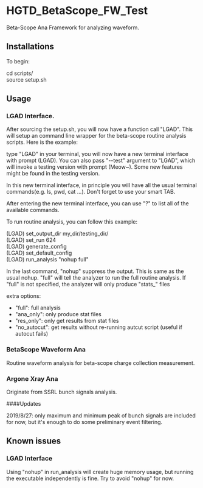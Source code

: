 # HGTD_BetaScope_FW_Test
Beta-Scope Ana Framework for analyzing waveform.

## Installations
To begin:

  cd scripts/ \
  source setup.sh

## Usage 

### LGAD Interface.
After sourcing the setup.sh, you will now have a function call "LGAD".
This will setup an command line wrapper for the beta-scope routine analysis scripts. Here is the example:

type "LGAD" in your terminal, you will now have a new terminal interface with prompt (LGAD).
You can also pass "--test" argument to "LGAD", which will invoke a testing version with prompt (Meow~). Some new features might be found in the testing version.

In this new terminal interface, in principle you will have all the usual terminal commands(e.g. ls, pwd, cat ...). Don't forget to use your smart TAB.

After entering the new terminal interface, you can use "?" to list all of the available commands.

To run routine analysis, you can follow this example:

  (LGAD) set_output_dir my_dir/testing_dir/ \
  (LGAD) set_run 624 \
  (LGAD) generate_config \
  (LGAD) set_default_config \
  (LGAD) run_analysis "nohup full"

In the last command, "nohup" suppress the output. This is same as the usual nohup. "full" will tell the analyzer to run the full routine analysis.
If "full" is not specified, the analyzer will only produce "stats_" files

extra options:
- "full": full analysis
- "ana_only": only produce stat files
- "res_only": only get results from stat files
- "no_autocut": get results without re-running autcut script (useful if autocut fails)

### BetaScope Waveform Ana

Routine waveform analysis for beta-scope charge collection measurement.

### Argone Xray Ana

Originate from SSRL bunch signals analysis.

####Updates

2019/8/27: only maximum and minimum peak of bunch signals are included for now, but it's enough to do some preliminary event filtering.

## Known issues

### LGAD Interface
Using "nohup" in run_analysis will create huge memory usage, but running the executable independently is fine. Try to avoid "nohup" for now.

